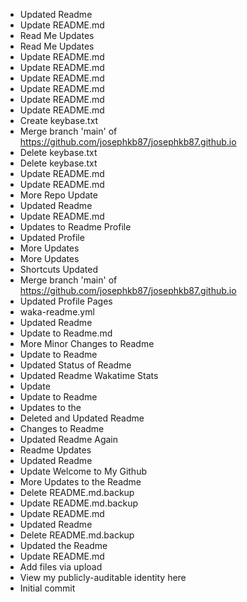 - Updated Readme
- Update README.md
- Read Me Updates
- Read Me Updates
- Update README.md
- Update README.md
- Update README.md
- Update README.md
- Update README.md
- Update README.md
- Create keybase.txt
- Merge branch 'main' of https://github.com/josephkb87/josephkb87.github.io
- Delete keybase.txt
- Delete keybase.txt
- Update README.md
- Update README.md
- More Repo Update
- Updated Readme
- Update README.md
- Updates to Readme Profile
- Updated Profile
- More Updates
- More Updates
- Shortcuts Updated
- Merge branch 'main' of https://github.com/josephkb87/josephkb87.github.io
- Updated Profile Pages
- waka-readme.yml
- Updated Readme
- Update to Readme.md
- More Minor Changes to Readme
- Update to Readme
- Updated Status of Readme
- Updated Readme Wakatime Stats
- Update
- Update to Readme
- Updates to the
- Deleted and Updated Readme
- Changes to Readme
- Updated Readme Again
- Readme Updates
- Updated Readme
- Update Welcome to  My Github
- More Updates to the Readme
- Delete README.md.backup
- Update README.md.backup
- Update README.md
- Updated Readme
- Delete README.md.backup
- Updated the Readme
- Update README.md
- Add files via upload
- View my publicly-auditable identity here
- Initial commit
